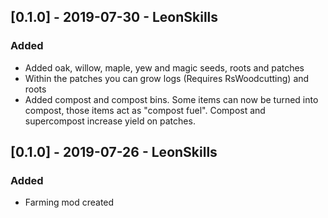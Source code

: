 ## [0.1.0] - 2019-07-30 - LeonSkills
### Added
- Added oak, willow, maple, yew and magic seeds, roots and patches
- Within the patches you can grow logs (Requires RsWoodcutting) and roots
- Added compost and compost bins. Some items can now be turned into compost, those items act as "compost fuel". Compost and supercompost increase yield on patches.

## [0.1.0] - 2019-07-26 - LeonSkills
### Added
- Farming mod created
